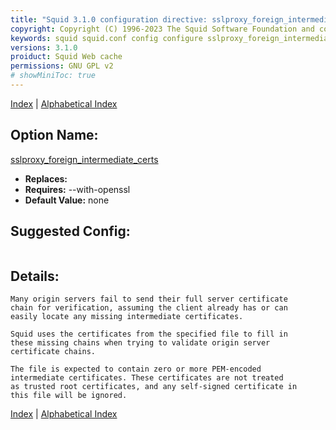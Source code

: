 ```yaml
---
title: "Squid 3.1.0 configuration directive: sslproxy_foreign_intermediate_certs"
copyright: Copyright (C) 1996-2023 The Squid Software Foundation and contributors
keywords: squid squid.conf config configure sslproxy_foreign_intermediate_certs
versions: 3.1.0
proiduct: Squid Web cache
permissions: GNU GPL v2
# showMiniToc: true
---
```

[Index](index#toc_sslproxy_foreign_intermediate_certs) | [Alphabetical Index](index_all#toc_sslproxy_foreign_intermediate_certs)

## Option Name:
[sslproxy_foreign_intermediate_certs](#sslproxy_foreign_intermediate_certs)
 * **Replaces:** 
 * **Requires:** --with-openssl
 * **Default Value:** none


## Suggested Config:
```plaintext

```

## Details:

	Many origin servers fail to send their full server certificate
	chain for verification, assuming the client already has or can
	easily locate any missing intermediate certificates.

	Squid uses the certificates from the specified file to fill in
	these missing chains when trying to validate origin server
	certificate chains.

	The file is expected to contain zero or more PEM-encoded
	intermediate certificates. These certificates are not treated
	as trusted root certificates, and any self-signed certificate in
	this file will be ignored.



[Index](index#toc_sslproxy_foreign_intermediate_certs) | [Alphabetical Index](index_all#toc_sslproxy_foreign_intermediate_certs)

